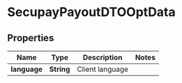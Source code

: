 
# SecupayPayoutDTOOptData

## Properties
Name | Type | Description | Notes
------------ | ------------- | ------------- | -------------
**language** | **String** | Client language | 



